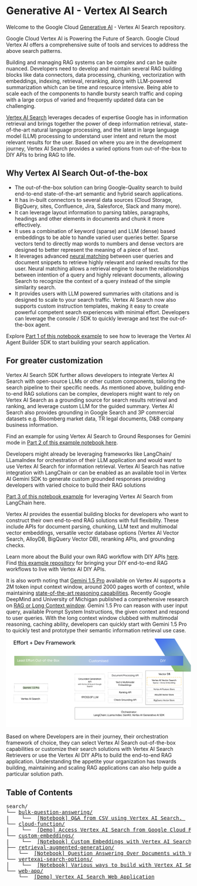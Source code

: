 # Generative AI - Vertex AI Search

Welcome to the Google Cloud [Generative AI](https://cloud.google.com/ai/generative-ai/) - Vertex AI Search repository.

Google Cloud Vertex AI is Powering the Future of Search. Google Cloud Vertex AI offers a comprehensive suite of tools and services to address the above search patterns.

Building and managing RAG systems can be complex and can be quite nuanced. Developers need to develop and maintain several RAG building blocks like data connectors, data processing, chunking, vectorization with embeddings, indexing, retrieval, reranking, along with LLM-powered summarization which can be time and resource intensive. Being able to scale each of the components to handle bursty search traffic and coping with a large corpus of varied and frequently updated data can be challenging.

[Vertex AI Search](https://cloud.google.com/generative-ai-app-builder/docs/enterprise-search-introduction) leverages decades of expertise Google has in information retrieval and brings together the power of deep information retrieval, state-of-the-art natural language processing, and the latest in large language model (LLM) processing to understand user intent and return the most relevant results for the user. Based on where you are in the development journey, Vertex AI Search provides a varied options from out-of-the-box to DIY APIs to bring RAG to life.

## Why Vertex AI Search Out-of-the-box

- The out-of-the-box solution can bring Google-Quality search to build end-to-end state-of-the-art semantic and hybrid search applications.
- It has in-built connectors to several data sources (Cloud Storage, BigQuery, sites, Confluence, Jira, Salesforce, Slack and many more).
- It can leverage layout information to parsing tables, paragraphs, headings and other elements in documents and chunk it more effectively.
- It uses a combination of keyword (sparse) and LLM (dense) based embeddings to be able to handle varied user queries better. Sparse vectors tend to directly map words to numbers and dense vectors are designed to better represent the meaning of a piece of text.
- It leverages advanced [neural matching](https://blog.google/products/search/improving-search-next-20-years/) between user queries and document snippets to retrieve highly relevant and ranked results for the user. Neural matching allows a retrieval engine to learn the relationships between intention of a query and highly relevant documents, allowing Search to recognize the context of a query instead of the simple similarity search.
- It provides users with LLM powered summaries with citations and is designed to scale to your search traffic. Vertex AI Search now also supports custom instruction templates, making it easy to create powerful competent search experiences with minimal effort. Developers can leverage the console / SDK to quickly leverage and test the out-of-the-box agent.

Explore [Part 1 of this notebook example](vertexai-search-options/vertexai_search_options.ipynb) to see how to leverage the Vertex AI Agent Builder SDK to start building your search application.

## For greater customization

Vertex AI Search SDK further allows developers to integrate Vertex AI Search with open-source LLMs or other custom components, tailoring the search pipeline to their specific needs. As mentioned above, building end-to-end RAG solutions can be complex, developers might want to rely on Vertex AI Search as a grounding source for search results retrieval and ranking, and leverage custom LLM for the guided summary. Vertex AI Search also provides grounding in Google Search and 3P commercial datasets e.g. Bloomberg market data, TR legal documents, D&B company business information.

Find an example for using Vertex AI Search to Ground Responses for Gemini mode in [Part 2 of this example notebook here](vertexai-search-options/vertexai_search_options.ipynb).

Developers might already be leveraging frameworks like LangChain/ LLamaIndex for orchestration of their LLM application and would want to use Vertex AI Search for information retrieval. Vertex AI Search has native integration with LangChain or can be enabled as an available tool in Vertex AI Gemini SDK to generate custom grounded responses providing developers with varied choice to build their RAG solutions

[Part 3 of this notebook example](vertexai-search-options/vertexai_search_options.ipynb) for leveraging Vertex AI Search from LangChain here.

Vertex AI provides the essential building blocks for developers who want to construct their own end-to-end RAG solutions with full flexibility. These include APIs for document parsing, chunking, LLM text and multimodal vector embeddings, versatile vector database options (Vertex AI Vector Search, AlloyDB, BigQuery Vector DB), reranking APIs, and grounding checks.

Learn more about the Build your own RAG workflow with DIY APIs [here](https://cloud.google.com/generative-ai-app-builder/docs/builder-apis#build-rag). Find [this example repository](https://github.com/GoogleCloudPlatform/applied-ai-engineering-samples/blob/main/genai-on-vertex-ai/retrieval_augmented_generation/diy_rag_with_vertexai_apis/build_grounded_rag_app_with_vertex.ipynb) for bringing your DIY end-to-end RAG workflows to live with Vertex AI DIY APIs.

It is also worth noting that [Gemini 1.5 Pro](https://cloud.google.com/vertex-ai/generative-ai/docs/learn/models#gemini-1.5-pro) available on Vertex AI supports a 2M token input context window, around 2000 pages worth of context, while maintaining [state-of-the-art reasoning capabilities](https://deepmind.google/technologies/gemini/pro/?_gl=1*128a4ox*_up*MQ..*_ga*MTgzMDgwODIxNC4xNzE5OTU2NjIw*_ga_LS8HVHCNQ0*MTcxOTk1NjYyMC4xLjAuMTcxOTk1NjYyMC4wLjAuMA..). Recently Google DeepMind and University of Michigan published a comprehensive research on [RAG or Long Context window](https://arxiv.org/html/2407.16833v1). Gemini 1.5 Pro can reason with user input query, available Prompt System Instructions, the given context and respond to user queries. With the long context window clubbed with multimodal reasoning, caching ability, developers can quickly start with Gemini 1.5 Pro to quickly test and prototype their semantic information retrieval use case.

![Building Search Applications with Vertex AI](vertexai-search-options/search_options.png)

Based on where Developers are in their journey, their orchestration framework of choice, they can select Vertex AI Search out-of-the-box capabilities or customize their search solutions with Vertex AI Search Retrievers or use the Vertex AI DIY APIs to build the end-to-end RAG application. Understanding the appetite your organization has towards building, maintaining and scaling RAG applications can also help guide a particular solution path.

## Table of Contents

<!-- markdownlint-disable MD033 -->
<pre>
search/
└── <a href="bulk-question-answering">bulk-question-answering/</a>
|    └──  <a href="bulk-question-answering/bulk_question_answering.ipynb">[Notebook] Q&A from CSV using Vertex AI Search. </a>
└── <a href="cloud-function">cloud-function/</a>
|    └──  <a href="cloud-function">[Demo] Access Vertex AI Search from Google Cloud Function. </a>
└── <a href="custom-embeddings">custom-embeddings/</a>
|    └──  <a href="custom-embeddings/custom_embeddings.ipynb">[Notebook] Custom Embeddings with Vertex AI Search. </a>
├── <a href="retrieval-augmented-generation">retrieval-augmented-generation/</a>
│   └──  <a href="retrieval-augmented-generation/examples/question_answering.ipynb">[Notebook] Question Answering Over Documents with Vertex AI Search and LangChain 🦜🔗</a>
└── <a href="vertexai-search-options">vertexai-search-options/</a>
│    └──  <a href="vertexai-search-options/vertexai_search_options.ipynb">[Notebook] Various ways to build with Vertex AI Search </a>
└── <a href="web-app">web-app/</a>
    └──  <a href="web-app">[Demo] Vertex AI Search Web Application</a>
</pre>
